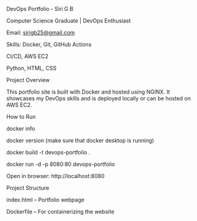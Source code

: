 DevOps Portfolio - Siri G B

 Computer Science Graduate | DevOps Enthusiast
 
 Email: sirigb25@gmail.com

Skills:
Docker, Git, GitHub Actions

CI/CD, AWS EC2

Python, HTML, CSS

Project Overview

This portfolio site is built with Docker and hosted using NGINX. It showcases my DevOps skills and is deployed locally or can be hosted on AWS EC2.

How to Run

docker info

docker version (make sure that docker desktop is running)

docker build -t devops-portfolio .

docker run -d -p 8080:80 devops-portfolio

Open in browser: http://localhost:8080

Project Structure

index.html – Portfolio webpage

Dockerfile – For containerizing the website
